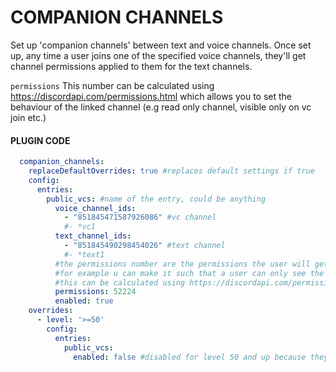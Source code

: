 # COMPANION CHANNELS

Set up 'companion channels' between text and voice channels. Once set up, any time a user joins one of the specified voice channels, they'll get channel permissions applied to them for the text channels.



`permissions` This number can be calculated using  https://discordapi.com/permissions.html which allows you to set the behaviour of the linked channel (e.g read only channel, visible only on vc join etc.)


#### PLUGIN CODE

```yaml
  companion_channels:
    replaceDefaultOverrides: true #replaces default settings if true
    config:
      entries:
        public_vcs: #name of the entry, could be anything
          voice_channel_ids:
            - "851845471587926086" #vc channel
            #- *vc1
          text_channel_ids:
            - "851845490298454026" #text channel
            #- *text1
          #the permissions number are the permissions the user will get in the text channel when they join the voice channel
          #for example u can make it such that a user can only see the text channel when they join the vc
          #this can be calculated using https://discordapi.com/permissions.html
          permissions: 52224
          enabled: true
    overrides:
      - level: '>=50'
        config:
          entries:
            public_vcs:
              enabled: false #disabled for level 50 and up because they likely have perms already so not needed
```
